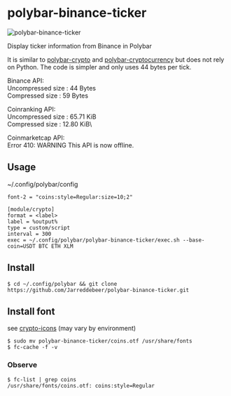# polybar-binance-ticker

![polybar-binance-ticker](https://user-images.githubusercontent.com/1618811/83333447-b5653f80-a2a0-11ea-847d-9b99a38011cf.jpg)

Display ticker information from Binance in Polybar 

It is similar to [polybar-crypto](https://github.com/willHol/polybar-crypto) and [polybar-cryptocurrency](https://github.com/SplendidX/polybar-cryptocurrency) but does not rely on Python. The code is simpler and only uses 44 bytes per tick.

Binance API:\
Uncompressed size : 44 Bytes\
Compressed size   : 59 Bytes

Coinranking API:\
Uncompressed size : 65.71 KiB\
Compressed size   : 12.80 KiB\

Coinmarketcap API:\
Error 410: WARNING This API is now offline.

## Usage

~/.config/polybar/config
 
```
font-2 = "coins:style=Regular:size=10;2"

[module/crypto]
format = <label>
label = %output%
type = custom/script
interval = 300
exec = ~/.config/polybar/polybar-binance-ticker/exec.sh --base-coin=USDT BTC ETH XLM
```

## Install

```
$ cd ~/.config/polybar && git clone https://github.com/Jarreddebeer/polybar-binance-ticker.git
```

## Install font 

see [crypto-icons](https://github.com/guardaco/crypto-icons) (may vary by environment)

```
$ sudo mv polybar-binance-ticker/coins.otf /usr/share/fonts
$ fc-cache -f -v
```

### Observe

```
$ fc-list | grep coins
/usr/share/fonts/coins.otf: coins:style=Regular
```
